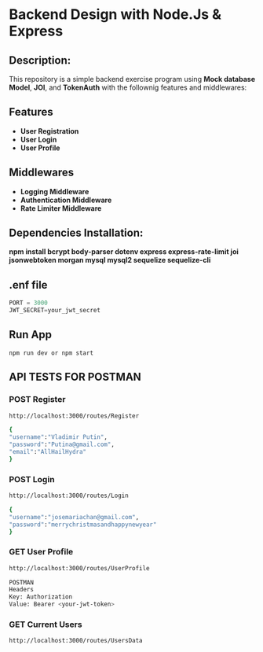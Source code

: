 # Backend Design with Node.Js & Express
## Description:

This repository is a simple backend exercise program using **Mock database Model**, **JOI**, and **TokenAuth** with the follownig features and middlewares:

## Features
- **User Registration**
- **User Login**
- **User Profile**

## Middlewares
- **Logging Middleware**
- **Authentication Middleware**
- **Rate Limiter Middleware**


## Dependencies Installation:
**npm install bcrypt body-parser dotenv express express-rate-limit joi jsonwebtoken morgan mysql mysql2 sequelize sequelize-cli**

## .enf file 
```javascript
PORT = 3000
JWT_SECRET=your_jwt_secret
```

## Run App
```npm run dev or npm start```

## API TESTS FOR POSTMAN

### POST Register

```bash
http://localhost:3000/routes/Register
```

```bash
{
"username":"Vladimir Putin",
"password":"Putina@gmail.com",
"email":"AllHailHydra"
}
```

### POST Login

```bash
http://localhost:3000/routes/Login
```

```bash
{
"username":"josemariachan@gmail.com",
"password":"merrychristmasandhappynewyear"
}
```

### GET User Profile

```bash
http://localhost:3000/routes/UserProfile
```

```bash
POSTMAN
Headers
Key: Authorization
Value: Bearer <your-jwt-token>
```

### GET Current Users

```bash
http://localhost:3000/routes/UsersData
```
